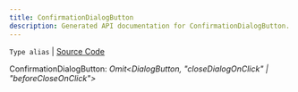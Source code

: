 ```yaml
---
title: ConfirmationDialogButton
description: Generated API documentation for ConfirmationDialogButton.
---
```


`Type alias` | [Source Code](https://github.com/mrCamelCode/jtjs/blob/ddfaeb1a2c9bf793372bb41076f65f452b124091/libs/react/lib/components/dialogs/ConfirmationDialog.tsx#L4)

ConfirmationDialogButton: _Omit<DialogButton, "closeDialogOnClick" | "beforeCloseOnClick">_